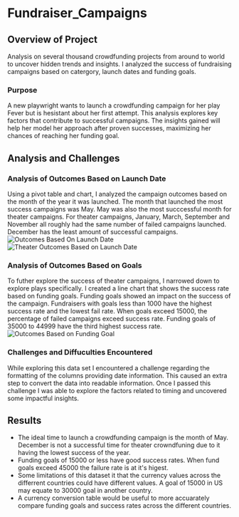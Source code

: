 # Fundraiser_Campaigns
## Overview of Project
Analysis on several thousand crowdfunding projects from around to world to uncover hidden trends and insights. I analyzed the success of fundraising campaigns based on catergory, launch dates and funding goals. 

### Purpose
A new playwright wants to launch a crowdfunding campaign for her play Fever but is hesistant about  her first attempt. This analysis explores key factors that contribute to successful campaigns. The insights gained will help her model her approach after proven successes, maximizing her chances of reaching her funding goal.
## Analysis and Challenges

### Analysis of Outcomes Based on Launch Date
Using a pivot table and chart, I analyzed the campaign outcomes based on the month of the year it was launched. The month that launched the most success campaigns was May. May was also the most succcessful month for theater campaigns. For theater campaigns, January, March, September and November all roughly had the same number of failed campaigns launched. December has the least amount of successful campaigns. 
![Outcomes Based On Launch Date]("C:/Users/isler/Documents/Data_Analytics_2/Fundraiser_Campaigns/Resources/Outcomes_based_launch.png")
![Theater Outcomes Based on Launch Date]("C:/Users/isler/Documents/Data_Analytics_2/Fundraiser_Campaigns/Resources/Theater_Outcomes_vs_Launch.png")


### Analysis of Outcomes Based on Goals
To futher explore the success of theater campaigns, I narrowed down to explore plays specifically. I created a line chart that shows the success rate based on funding goals.
Funding goals showed an impact on the success of the campaign. Fundraisers with goals less than 1000 have the highest success rate and the lowest fail rate. When goals exceed 15000, the percentage of failed campaigns exceed success rate. Funding goals of 35000 to 44999 have the third highest success rate.  
![Outcomes Based on Funding Goal]("C:/Users/isler/Documents/Data_Analytics_2/Fundraiser_Campaigns/Resources/Outcomes_vs_Goal.png")

### Challenges and Diffuculties Encountered
While exploring this data set I encountered a challenge regarding the formatting of the columns providing date information. This caused an extra step to convert the data into readable information. Once I passed this challenge I was able to explore the factors related to timing and uncovered some impactful insights.

## Results
* The ideal time to launch a crowdfunding campaign is the month of May. December is not a successful time for theater crowndfuning due to it having the lowest success of the year.
* Funding goals of 15000 or less have good success rates. When fund goals exceed 45000 the failure rate is at it's higest.
* Some limitations of this dataset it that the currency values across the differrent countries could have different values. A goal of 15000 in US may equate to 30000 goal in another country.
* A currency conversion table would be useful to more accuarately compare funding goals and success rates across the different countries. 
